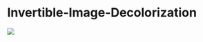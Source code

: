 # Invertible-Image-Decolorization
![](https://github.com/cikrhazo/Invertible-Image-Decolorization/blob/main/media/fig2.png?raw=true)
